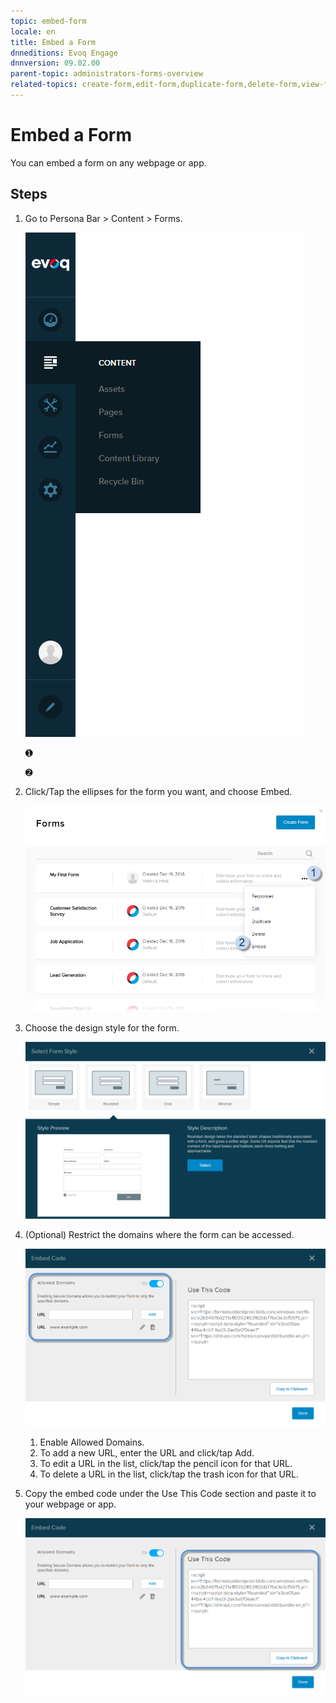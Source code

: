 ```yaml
---
topic: embed-form
locale: en
title: Embed a Form
dnneditions: Evoq Engage
dnnversion: 09.02.00
parent-topic: administrators-forms-overview
related-topics: create-form,edit-form,duplicate-form,delete-form,view-form-responses
---
```


# Embed a Form

You can embed a form on any webpage or app.

## Steps

1.  Go to Persona Bar \> Content \> Forms.
    
    ![Persona Bar > Content > Forms](img/scr-pbar-host-Content-E91.png)
    
    ➊
    
    ➋
    
2.  Click/Tap the ellipses for the form you want, and choose Embed.
    
      
    
    ![Click/Tap the ellipses for the form > Embed](img/scr-Forms-List-ellipsesmenu-Embed.png)
    
      
    
3.  Choose the design style for the form.
    
      
    
    ![Choose the design style for the form.](img/scr-SelectFormStyle.png)
    
      
    

4.  (Optional) Restrict the domains where the form can be accessed.
    
      
    
    ![Restrict the domains.](img/scr-Form-EmbedCode-AllowedDomains.png)
    
      
    
    1.  Enable Allowed Domains.
    2.  To add a new URL, enter the URL and click/tap Add.
    3.  To edit a URL in the list, click/tap the pencil icon for that URL.
    4.  To delete a URL in the list, click/tap the trash icon for that URL.
5.  Copy the embed code under the Use This Code section and paste it to your webpage or app.
    
      
    
    ![Copy the embed code.](img/scr-Form-EmbedCode-UseThisCode.png)